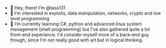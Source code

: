 - 👋 Hey, there! I’m @taso131
- 👀 I’m interested in exploits, data manipulation, networks, crypto and low level programming
- 🌱 I’m currently learning C#, python and advanced linux system management (shell programming)
but I've also gathered quite a lot front-end experience. I'd consider myself more of a back-end guy though,
since I'm not really good with art but in logical thinking.
